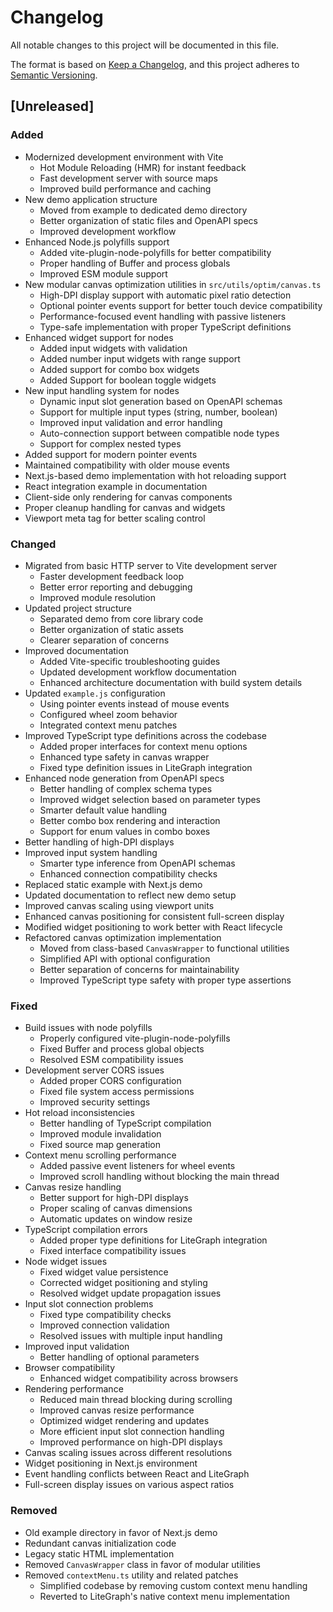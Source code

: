 # Changelog

All notable changes to this project will be documented in this file.

The format is based on [Keep a Changelog](https://keepachangelog.com/en/1.0.0/),
and this project adheres to [Semantic Versioning](https://semver.org/spec/v2.0.0.html).

## [Unreleased]

### Added

- Modernized development environment with Vite
  - Hot Module Reloading (HMR) for instant feedback
  - Fast development server with source maps
  - Improved build performance and caching
- New demo application structure
  - Moved from example to dedicated demo directory
  - Better organization of static files and OpenAPI specs
  - Improved development workflow
- Enhanced Node.js polyfills support
  - Added vite-plugin-node-polyfills for better compatibility
  - Proper handling of Buffer and process globals
  - Improved ESM module support
- New modular canvas optimization utilities in `src/utils/optim/canvas.ts`
  - High-DPI display support with automatic pixel ratio detection
  - Optional pointer events support for better touch device compatibility
  - Performance-focused event handling with passive listeners
  - Type-safe implementation with proper TypeScript definitions
- Enhanced widget support for nodes
  - Added input widgets with validation
  - Added number input widgets with range support
  - Added support for combo box widgets
  - Added Support for boolean toggle widgets
- New input handling system for nodes
  - Dynamic input slot generation based on OpenAPI schemas
  - Support for multiple input types (string, number, boolean)
  - Improved input validation and error handling
  - Auto-connection support between compatible node types
  - Support for complex nested types
- Added support for modern pointer events
- Maintained compatibility with older mouse events
- Next.js-based demo implementation with hot reloading support
- React integration example in documentation
- Client-side only rendering for canvas components
- Proper cleanup handling for canvas and widgets
- Viewport meta tag for better scaling control

### Changed

- Migrated from basic HTTP server to Vite development server
  - Faster development feedback loop
  - Better error reporting and debugging
  - Improved module resolution
- Updated project structure
  - Separated demo from core library code
  - Better organization of static assets
  - Clearer separation of concerns
- Improved documentation
  - Added Vite-specific troubleshooting guides
  - Updated development workflow documentation
  - Enhanced architecture documentation with build system details
- Updated `example.js` configuration
  - Using pointer events instead of mouse events
  - Configured wheel zoom behavior
  - Integrated context menu patches
- Improved TypeScript type definitions across the codebase
  - Added proper interfaces for context menu options
  - Enhanced type safety in canvas wrapper
  - Fixed type definition issues in LiteGraph integration
- Enhanced node generation from OpenAPI specs
  - Better handling of complex schema types
  - Improved widget selection based on parameter types
  - Smarter default value handling
  - Better combo box rendering and interaction
  - Support for enum values in combo boxes
- Better handling of high-DPI displays
- Improved input system handling
  - Smarter type inference from OpenAPI schemas
  - Enhanced connection compatibility checks
- Replaced static example with Next.js demo
- Updated documentation to reflect new demo setup
- Improved canvas scaling using viewport units
- Enhanced canvas positioning for consistent full-screen display
- Modified widget positioning to work better with React lifecycle
- Refactored canvas optimization implementation
  - Moved from class-based `CanvasWrapper` to functional utilities
  - Simplified API with optional configuration
  - Better separation of concerns for maintainability
  - Improved TypeScript type safety with proper type assertions

### Fixed

- Build issues with node polyfills
  - Properly configured vite-plugin-node-polyfills
  - Fixed Buffer and process global objects
  - Resolved ESM compatibility issues
- Development server CORS issues
  - Added proper CORS configuration
  - Fixed file system access permissions
  - Improved security settings
- Hot reload inconsistencies
  - Better handling of TypeScript compilation
  - Improved module invalidation
  - Fixed source map generation
- Context menu scrolling performance
  - Added passive event listeners for wheel events
  - Improved scroll handling without blocking the main thread
- Canvas resize handling
  - Better support for high-DPI displays
  - Proper scaling of canvas dimensions
  - Automatic updates on window resize
- TypeScript compilation errors
  - Added proper type definitions for LiteGraph integration
  - Fixed interface compatibility issues
- Node widget issues
  - Fixed widget value persistence
  - Corrected widget positioning and styling
  - Resolved widget update propagation issues
- Input slot connection problems
  - Fixed type compatibility checks
  - Improved connection validation
  - Resolved issues with multiple input handling
- Improved input validation
  - Better handling of optional parameters
- Browser compatibility
  - Enhanced widget compatibility across browsers
- Rendering performance
  - Reduced main thread blocking during scrolling
  - Improved canvas resize performance
  - Optimized widget rendering and updates
  - More efficient input slot connection handling
  - Improved performance on high-DPI displays
- Canvas scaling issues across different resolutions
- Widget positioning in Next.js environment
- Event handling conflicts between React and LiteGraph
- Full-screen display issues on various aspect ratios

### Removed

- Old example directory in favor of Next.js demo
- Redundant canvas initialization code
- Legacy static HTML implementation
- Removed `CanvasWrapper` class in favor of modular utilities
- Removed `contextMenu.ts` utility and related patches
  - Simplified codebase by removing custom context menu handling
  - Reverted to LiteGraph's native context menu implementation
